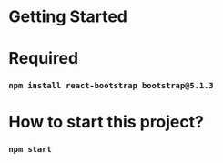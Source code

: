 # Getting Started 

# Required
### `npm install react-bootstrap bootstrap@5.1.3`

# How to start this project?
### `npm start`
